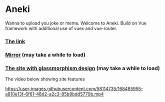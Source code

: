 # Aneki
Wanna to upload you joke or meme. Welcome to Aneki. Build on Vue framework with additional use of vuex and vue-router.
### [The link](https://aneki-af274.web.app/) 

### [Mirror](https://anek-i.herokuapp.com/) (may take a while to load)

### [The site with glassmorphism design](https://aneki-glass.herokuapp.com/) (may take a while to load)
The video below showing site features

https://user-images.githubusercontent.com/58114735/168485955-a810e13f-6f61-48d2-a2c3-85b9bdd5770b.mp4

